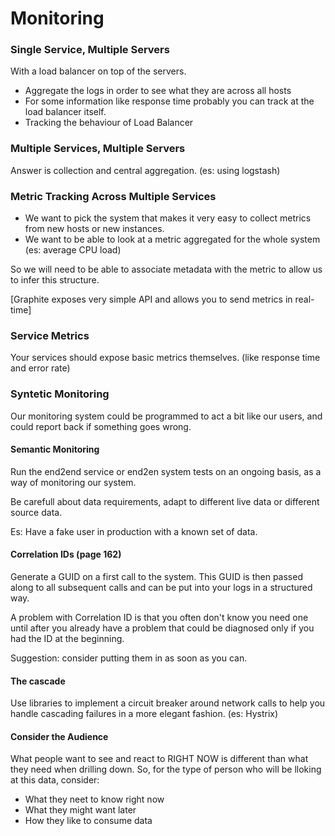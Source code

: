 # Monitoring

### Single Service, Multiple Servers
With a load balancer on top of the servers.
- Aggregate the logs in order to see what they are across all hosts
- For some information like response time probably you can track at the load balancer itself.
- Tracking the behaviour of Load Balancer

### Multiple Services, Multiple Servers

Answer is collection and central aggregation. (es: using logstash)

### Metric Tracking Across Multiple Services
- We want to pick the system that makes it very easy to collect metrics from new hosts or new instances.
- We want to be able to look at a metric aggregated for the whole system (es: average CPU load)

So we will need to be able to associate metadata with the metric to allow us to infer this structure.

[Graphite exposes very simple API and allows you to send metrics in real-time]

### Service Metrics
Your services should expose basic metrics themselves. (like response time and error rate)

### Syntetic Monitoring
Our monitoring system could be programmed to act a bit like our users, and could report back if something goes wrong.

#### Semantic Monitoring
Run the end2end service or end2en system tests on an ongoing basis, as a way of monitoring our system.

Be carefull about data requirements, adapt to different live data or different source data.

Es: Have a fake user in production with a known set of data.

#### Correlation IDs (page 162)
Generate a GUID on a first call to the system. This GUID is then passed along to all subsequent calls and can be put into your logs in a structured way.

A problem with Correlation ID is that you often don't know you need one until after you already have a problem that could be diagnosed only if you had the ID at the beginning.

Suggestion: consider putting them in as soon as you can.

#### The cascade
Use libraries to implement a circuit breaker around network calls to help you handle cascading failures in a more elegant fashion. (es: Hystrix)

#### Consider the Audience
What people want to see and react to RIGHT NOW is different than what they need when drilling down. So, for the type of person who will be lloking at this data, consider:
- What they neet to know right now
- What they might want later
- How they like to consume data
